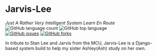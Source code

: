 # Jarvis-Lee
_Just A Rather Very Intelligent System Learn En Route_<br>
![GitHub language count](https://img.shields.io/github/languages/count/Timothy-Wangwe/Jarvis-Lee)
![GitHub top language](https://img.shields.io/github/languages/top/Timothy-Wangwe/Jarvis-Lee)<br>
[![GitHub issues](https://img.shields.io/github/issues/Timothy-Wangwe/Jarvis-Lee?color=red)](https://github.com/Timothy-Wangwe/Jarvis-Lee/issues)
[![GitHub forks](https://img.shields.io/github/forks/Timothy-Wangwe/Jarvis-Lee?color=green)](https://github.com/Timothy-Wangwe/Jarvis-Lee/network)

In tribute to Stan Lee and Jarvis from the MCU, Jarvis-Lee is a Django-based system build to help my sister Ashley(Ash) study on her own.
